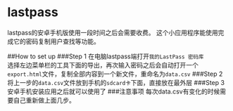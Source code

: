 # lastpass
lastpass的安卓手机版使用一段时间之后会需要收费。
这个小应用程序能使用完成它的密码复制用户查找等功能。

##How to set up
###Step 1
在电脑lastpass端打开`我的LastPass 密码库` <br>
选择左边菜单栏的工具下面的导出，再次输入密码之后会自动打开一个`export.html`文件，复制全部内容到一个新文件，重命名为`data.csv`
###Step 2
将上一步的`data.csv`文件放到手机的`sdcard卡`下面，直接放在最外层
###Step 3
安卓手机安装应用之后就可以使用了
###注意事项
每次data.csv有变化的时候需要自己重新做上面几步。

